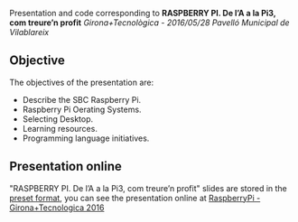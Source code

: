 Presentation and code corresponding to 
**RASPBERRY PI. De l’A a la Pi3, com treure’n profit**
*Girona+Tecnològica - 2016/05/28 Pavelló Municipal de Vilablareix*

## Objective
The objectives of the presentation are:

- Describe the SBC Raspberry Pi.
- Raspberry Pi Oerating Systems.
- Selecting Desktop.
- Learning resources.
- Programming language initiatives.


## Presentation online
"RASPBERRY PI. De l’A a la Pi3, com treure’n profit" slides are stored in the [preset format](https://godoc.org/golang.org/x/tools/present), you can see the presentation online at [RaspberryPi - Girona+Tecnologica 2016](http://ghttp://go-talks.appspot.com/github.com/efarres/Girona-Tecnologica-2016/GironaTecnologica.slide#1)


